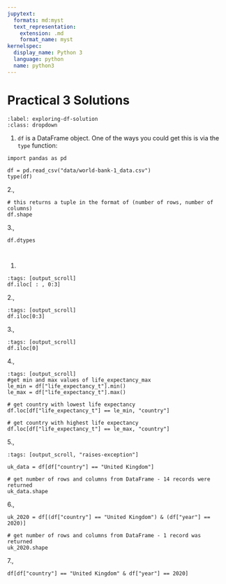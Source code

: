 ```yaml
---
jupytext:
  formats: md:myst
  text_representation:
    extension: .md
    format_name: myst
kernelspec:
  display_name: Python 3
  language: python
  name: python3
---
```


# Practical 3 Solutions

```{solution-start} exploring-df
:label: exploring-df-solution
:class: dropdown
```
1. `df` is a DataFrame object.  One of the ways you could get this is via the `type` function:
```{code-cell} ipython3
import pandas as pd

df = pd.read_csv("data/world-bank-1_data.csv")
type(df)
```
2., 

```{code-cell} ipython3
# this returns a tuple in the format of (number of rows, number of columns)
df.shape
```

3., 
```{code-cell} ipython3
df.dtypes
```

```{solution-end}
```

```{solution-start} slicing-df
```
1.
```{code-cell} ipython3
:tags: [output_scroll]
df.iloc[ : , 0:3]
```
2.,
```{code-cell} ipython3
:tags: [output_scroll]
df.iloc[0:3]
```

3.,
```{code-cell} ipython3
:tags: [output_scroll]
df.iloc[0]
```
4.,
```{code-cell} ipython3
:tags: [output_scroll]
#get min and max values of life_expectancy_max
le_min = df["life_expectancy_t"].min()
le_max = df["life_expectancy_t"].max()

# get country with lowest life expectancy
df.loc[df["life_expectancy_t"] == le_min, "country"]

# get country with highest life expectancy
df.loc[df["life_expectancy_t"] == le_max, "country"]
```
5.,
```{code-cell} ipython3
:tags: [output_scroll, "raises-exception"]

uk_data = df[df["country"] == "United Kingdom"]

# get number of rows and columns from DataFrame - 14 records were returned
uk_data.shape
```
6.,
```{code-cell} ipython3
uk_2020 = df[(df["country"] == "United Kingdom") & (df["year"] == 2020)]

# get number of rows and columns from DataFrame - 1 record was returned
uk_2020.shape
```
7.,
```{code-cell} ipython3
df[df["country"] == "United Kingdom" & df["year"] == 2020]
```
```{solution-end}
```


